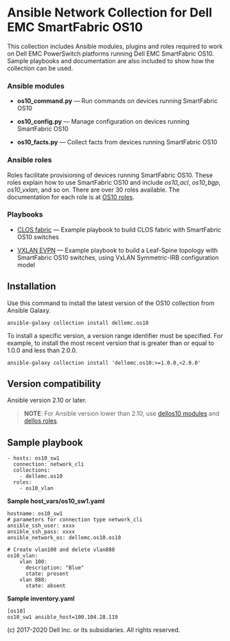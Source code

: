 # Ansible Network Collection for Dell EMC SmartFabric OS10

This collection includes Ansible modules, plugins and roles required to work on Dell EMC PowerSwitch platforms running Dell EMC SmartFabric OS10. Sample playbooks and documentation are also included to show how the collection can be used.

### Ansible modules

- **os10_command.py** — Run commands on devices running SmartFabric OS10

- **os10_config.py** — Manage configuration on devices running SmartFabric OS10
  
- **os10_facts.py** — Collect facts from devices running SmartFabric OS10

### Ansible roles
Roles facilitate provisioning of devices running SmartFabric OS10. These roles explain how to use SmartFabric OS10 and include *os10_acl*, *os10_bgp*, *os10_vxlan*, and so on. There are over 30 roles available. The documentation for each role is at [OS10 roles](https://github.com/ansible-collections/dellemc.os10/blob/master/docs/roles.rst).

### Playbooks

- [CLOS fabric](https://github.com/ansible-collections/dellemc.os10/blob/master/playbooks/clos_fabric_ebgp/README.md) — Example playbook to build CLOS fabric with SmartFabric OS10 switches

- [VXLAN EVPN](https://github.com/ansible-collections/dellemc.os10/blob/master/playbooks/vxlan_evpn/README.md) — Example playbook to build a Leaf-Spine topology with SmartFabric OS10 switches, using VxLAN Symmetric-IRB configuration model

## Installation
Use this command to install the latest version of the OS10 collection from Ansible Galaxy.

    ansible-galaxy collection install dellemc.os10

To install a specific version, a version range identifier must be specified. For example, to install the most recent version that is greater than or equal to 1.0.0 and less than 2.0.0.

    ansible-galaxy collection install 'dellemc.os10:>=1.0.0,<2.0.0'

## Version compatibility
Ansible version 2.10 or later.

> **NOTE**: For Ansible version lower than 2.10, use [dellos10 modules](https://ansible-dellos-docs.readthedocs.io/en/latest/modules.html#os10-modules) and [dellos roles](https://ansible-dellos-docs.readthedocs.io/en/latest/roles.html).

## Sample playbook

    - hosts: os10_sw1
      connection: network_cli
      collections:
        - dellemc.os10
      roles:
        - os10_vlan

**Sample host_vars/os10_sw1.yaml**

    hostname: os10_sw1
    # parameters for connection type network_cli
    ansible_ssh_user: xxxx
    ansible_ssh_pass: xxxx
    ansible_network_os: dellemc.os10.os10

    # Create vlan100 and delete vlan888
    os10_vlan:
        vlan 100:
          description: "Blue"
          state: present
        vlan 888:
          state: absent

**Sample inventory.yaml**

    [os10]
    os10_sw1 ansible_host=100.104.28.119


(c) 2017-2020 Dell Inc. or its subsidiaries. All rights reserved.
